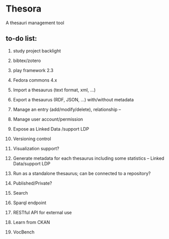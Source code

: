 # Thesora
A thesauri management tool 

to-do list:
-----------
1. study project backlight

2. bibtex/zotero 

3. play framework 2.3

4. Fedora commons 4.x
5. Import a thesaurus (text format, xml, …)
6. Export a thesaurus (RDF, JSON, …) with/without metadata
7. Manage an entry (add/modify/delete), relationship –
8. Manage user account/permission
9. Expose as Linked Data /support LDP
10. Versioning control 
11. Visualization support?
12. Generate metadata for each thesaurus including some statistics – Linked Data/support LDP
13. Run as a standalone thesaurus; can be connected to a repository?
14. Published/Private?
15. Search
16. Sparql endpoint
17. RESTful API for external use
18. Learn from CKAN
19. VocBench

